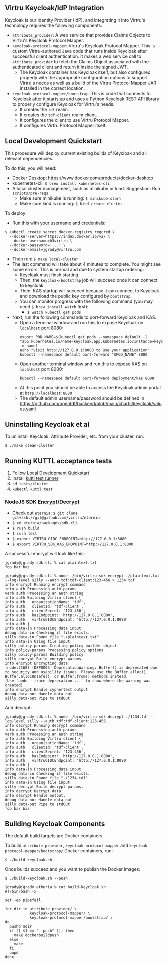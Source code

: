 
## Virtru Keycloak/IdP Integration

Keycloak is our Identity Provider (IdP), and integrating
it into Virtru's technology requires the following components:

* `attribute_provider`:  A web service that provides Claims Objects
  to Virtru's Keycloak Protocol Mapper.
* `keycloak-protocol-mapper`:  Virtru's Keycloak Protocol Mapper.
  This is custom Virtru-authored Java code that runs inside Keycloak
  after successful client authentication.  It makes a web service
  call to `attribute_provider` to fetch the Claims Object associated
  with the authenticated client and return it inside the signed JWT.
  * The Keycloak container has Keycloak itself, but also configured
    properly with the appropriate configuration options to support Virtru's
    needs as well as a build of the Virtru Protocol Mapper JAR installed
    in the correct location.
* `keycloak-protocol-mapper/bootstrap`:  This is code that connects to
  Keycloak after it starts up and uses a Python Keycloak REST API library
  to properly configure Keycloak for Virtru's needs.
  * It creates the `tdf` realm.
  * It creates the `tdf-client` realm client.
  * It configures the client to use Virtru Protocol Mapper.
  * It configures Virtru Protocol Mapper itself.

## Local Development Quickstart

This procedure will deploy current existing builds of
Keycloak and all relevant dependencies.

To do this, you will need:
* Docker Desktop:  https://www.docker.com/products/docker-desktop
* kubernetes-cli:  `$ brew install kubernetes-cli`
* A local cluster management, such as minikube or kind. Suggestion: Run `scripts/pre-reqs`
  * Make sure minikube is running:  `$ minikube start`
  * Make sure kind is running:  `$ kind create cluster`

To deploy:
* Run this with your username and credentials:
```
$ kubectl create secret docker-registry regcred \
  --docker-server=https://index.docker.io/v2/ \
  --docker-username=h3virtru \
  --docker-password='...' \
  --docker-email=jgrady@virtru.com
```
* Then run: `$ make local-cluster`
* The last command will take about 4 minutes to complete.
  You might see some errors.  This is normal and due to
  system startup ordering:
  * Keycloak must finsh starting.
  * Then, the `keycloak-bootstrap` job will succeed once it
    can connect to keycloak.
  * Then, KAS startup will succeed because it can connect to
    Keycloak and download the public key configured by `bootstrap`.
  * You can monitor progress with the following command (you may need `$ brew install watch` first):
    * `$ watch kubectl get pods`
* Next, run the following commands to port-forward Keycloak and KAS.
  * Open a terminal window and run this to expose Keycloak on `localhost` port 8080:
     ```
     export POD_NAME=$(kubectl get pods --namespace default -l "app.kubernetes.io/name=keycloak,app.kubernetes.io/instance=keycloak" -o name)
     echo "Visit http://127.0.0.1:8080 to use your application"
     kubectl --namespace default port-forward "$POD_NAME" 8080
     ```   
  * Open another terminal window and run this to expose KAS on `localhost` port 8000:
     ```
     kubectl --namespace default port-forward deployment/kas 8000
     ```
  * At this point you should be able to access the Keycloak admin portal at `http://localhost:8080`
  * The default admin username/password should be defined in https://github.com/opentdf/backend/blob/main/charts/keycloak/values.yaml

## Uninstalling Keycloak et al

To uninstall Keycloak, Attribute Provider, etc. from your cluster, run:

```
$ ./make clean-cluster
```
## Running KUTTL acceptance tests

1. Follow [Local Development Quickstart](#local-development-quickstart)
1. Install [kuttl test runner](https://kuttl.dev/docs/cli.html)
1. `cd tests/cluster`
1. `kubectl kuttl test`

### NodeJS SDK Encrypt/Decrypt

* Check out `eternia`:  `$ git clone git+ssh://git@github.com/virtru/eternia`
* `$ cd eternia/packages/sdk-cli`
* `$ rush build`
* `$ rush test`
* `$ export VIRTRU_OIDC_ENDPOINT=http://127.0.0.1:8080`
* `$ export VIRTRU_SDK_KAS_ENDPOINT=http://127.0.0.1:8000`

A successful encrypt will look like this:

```
jgrady@jgrady sdk-cli % cat plaintext.txt
foo bar baz
```

```
jgrady@jgrady sdk-cli % node ./bin/virtru-sdk encrypt ./plaintext.txt --log-level silly --auth tdf:tdf-client:123-456 > 1234.tdf
info encrypt Running encrypt command
info auth Processing auth params
verb auth Processing an auth string
info auth Building Virtru client {
info auth   organizationName: 'tdf',
info auth   clientId: 'tdf-client',
info auth   clientSecret: '123-456',
info auth   kasEndpoint: 'http://127.0.0.1:8000',
info auth   virtruOIDCEndpoint: 'http://127.0.0.1:8080'
info auth }
info data-in Processing data input
debug data-in Checking if file exists.
silly data-in Found file "./plaintext.txt"
info data-in Using file input
silly policy-params Creating policy builder object
info policy-params Processing policy options
silly policy-params Building policy
silly encrypt Build encrypt params
info encrypt Encrypting data
(node:7168) [DEP0005] DeprecationWarning: Buffer() is deprecated due to security and usability issues. Please use the Buffer.alloc(), Buffer.allocUnsafe(), or Buffer.from() methods instead.
(Use `node --trace-deprecation ...` to show where the warning was created)
info encrypt Handle cyphertext output
debug data-out Handle data out
silly data-out Pipe to stdOut
```

And decrypt:

```
jgrady@jgrady sdk-cli % node ./bin/virtru-sdk decrypt ./1234.tdf --log-level silly --auth tdf:tdf-client:123-456
info decrypt Running decrypt command
info auth Processing auth params
verb auth Processing an auth string
info auth Building Virtru client {
info auth   organizationName: 'tdf',
info auth   clientId: 'tdf-client',
info auth   clientSecret: '123-456',
info auth   kasEndpoint: 'http://127.0.0.1:8000',
info auth   virtruOIDCEndpoint: 'http://127.0.0.1:8080'
info auth }
info data-in Processing data input
debug data-in Checking if file exists.
silly data-in Found file "./1234.tdf"
info data-in Using file input
silly decrypt Build decrypt params.
info decrypt Decrypt data.
info decrypt Handle output.
debug data-out Handle data out
silly data-out Pipe to stdOut
foo bar baz
```

## Building Keycloak Components

The default build targets are Docker containers.

To build `attribute-provider`, `keycloak-protocol-mapper`
and `keycloak-protocol-mapper/bootstrap/` Docker containers, run:

`$ ./build-keycloak.sh`

Once builds succeed and you want to publish the Docker images:

`$ ./build-keycloak.sh --push`

```
jgrady@jgrady etheria % cat build-keycloak.sh
#!/bin/bash -x

set -eo pipefail

for dir in attribute_provider/ \
           keycloak-protocol-mapper/ \
           keycloak-protocol-mapper/bootstrap/ ;
do
  pushd $dir
  if [[ $1 == "--push" ]]; then
    make dockerbuildpush
  else
    make
  fi
  popd
done
```
